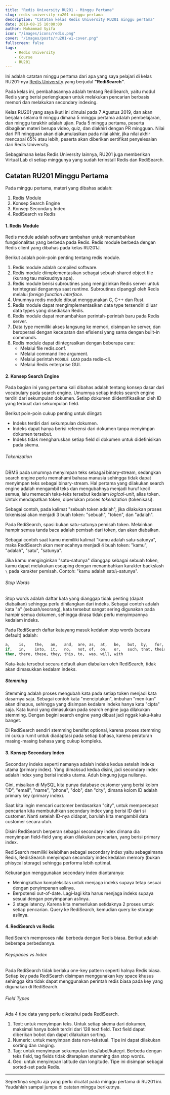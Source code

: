 ```yaml
---
title: "Redis University RU201 - Minggu Pertama"
slug: redis-university-ru201-minggu-pertama
description: "Catatan kelas Redis University RU201 minggu pertama"
date: 2019-08-15 10:00:00
author: Muhammad Syifa
icon: "/images/icons/redis.png"
cover: "/images/posts/ru201-w1-cover.png"
fullscreen: false
tags:
    - Redis University
    - Course
    - RU201
---
```


Ini adalah catatan minggu pertama dari apa yang saya pelajari di kelas RU201-nya [Redis University](https://university.redislabs.com) yang berjudul **"RediSearch"**.

Pada kelas ini, pembahasannya adalah tentang RediSearch, yaitu modul Redis yang berisi perlengkapan untuk melakukan pencarian berbasis memori dan melakukan secondary indexing.

Kelas RU201 yang saya ikuti ini dimulai pada 7 Agustus 2019, dan akan berjalan selama 6 minggu
dimana 5 minggu pertama adalah pembelajaran, dan minggu terakhir adalah ujian.
Pada 5 minggu pertama, peserta dibagikan materi berupa video, quiz, dan diakhiri dengan PR mingguan.
Nilai dari PR mingguan akan diakumulasikan pada nilai akhir, jika nilai akhir mencapai 65% atau lebih, peserta akan diberikan sertifikat penyelesaian dari Redis University.

Sebagaimana kelas Redis University lainnya, RU201 juga memberikan Virtual Lab di setiap minggunya yang sudah terinstall Redis dan RediSearch.

## Catatan RU201 Minggu Pertama

Pada minggu pertama, materi yang dibahas adalah:

1. Redis Module
2. Konsep Search Engine
3. Konsep Secondary Index
4. RediSearch vs Redis

#### 1. Redis Module

Redis module adalah software tambahan untuk menambahkan fungsionalitas yang berbeda pada Redis.
Redis module berbeda dengan Redis client yang dibahas pada kelas RU201J.

Berikut adalah poin-poin penting tentang redis module.

1. Redis module adalah compiled software.
2. Redis module diimplementasikan sebagai sebuah shared object file (kurang tau maksudnya apa).
3. Redis module berisi subroutines yang mengizinkan Redis server untuk terintegrasi dengannya saat runtime. Subroutines dipanggil oleh Redis melalui _foreign function interface_.
4. Umumnya redis module dibuat menggunakan C, C++ dan Rust.
5. Redis module dapat mengimplementasikan data type tersendiri diluar data types yang disediakan Redis.
6. Redis module dapat menambahkan perintah-perintah baru pada Redis server.
7. Data type memiliki akses langsung ke memori, disimpan ke server, dan beroperasi dengan kecepatan dan efisiensi yang sama dengan built-in commands.
8. Redis module dapat diintegrasikan dengan beberapa cara:
   * Melalui file redis.conf.
   * Melalui command line argument.
   * Melalui perintah `MODULE LOAD` pada redis-cli.
   * Melalui Redis enterprise GUI.

#### 2. Konsep Search Engine

Pada bagian ini yang pertama kali dibahas adalah tentang konsep dasar dari vocabulary pada search engine.
Umumnya setiap indeks search engine terdiri dari sekumpulan dokumen. Setiap dokumen diidentifikasikan oleh ID yang terbuat dari sekumpulan field.

Berikut poin-poin cukup penting untuk diingat:

* Indeks terdiri dari sekumpulan dokumen.
* Indeks dapat hanya berisi referensi dari dokumen tanpa menyimpan dokumen tersebut.
* Indeks tidak mengharuskan setiap field di dokumen untuk didefinisikan pada skema.

###### Tokenization

DBMS pada umumnya menyimpan teks sebagai binary-stream, sedangkan search engine perlu memahami bahasa manusia
sehingga tidak dapat menyimpan teks sebagai binary-stream. Hal pertama yang dilakukan search engine adalah
mengambil teks dan mengubahnya menjadi huruf kecil semua, lalu memecah teks-teks tersebut kedalam _logical-unit_, alias token. Untuk mendapatkan token, diperlukan proses _tokenization_ (tokenisasi).

Sebagai contoh, pada kalimat "sebuah token adalah", jika dilakukan proses tokenisasi akan menjadi 3 buah token:
"sebuah", "token", dan "adalah".

Pada RediSearch, spasi bukan satu-satunya pemisah token. Melainkan hampir semua tanda baca adalah pemisah dari token, dan akan diabaikan.

Sebagai contoh saat kamu memiliki kalimat "kamu adalah satu-satunya", maka RediSearch akan memecahnya menjadi 4 buah token: "kamu", "adalah", "satu", "satunya".

Jika kamu menginginkan "satu-satunya" dianggap sebagai sebuah token, kamu dapat melakukan escaping dengan menambahkan karakter backslash `\` pada karakter pemisah. Contoh: "kamu adalah satu\\-satunya".

###### Stop Words

Stop words adalah daftar kata yang dianggap tidak penting (dapat diabaikan) sehingga perlu dihilangkan dari indeks.
Sebagai contoh adalah kata "a" (sebuah/seorang), kata tersebut sangat sering digunakan pada hampir semua dokumen, sehingga dirasa tidak perlu menyimpannya kedalam indeks.

Pada RediSearch daftar katayang masuk kedalam stop words (secara default) adalah:

```bash
a,    is,    the,   an,   and,  are, as,  at,   be,   but,  by,   for,
if,   in,    into,  it,   no,   not, of,  on,   or,   such, that, their,
then, there, these, they, this, to,  was, will, with
```

Kata-kata tersebut secara default akan diabaikan oleh RediSearch, tidak akan dimasukkan kedalam indeks.

##### Stemming

Stemming adalah proses mengubah kata pada setiap token menjadi kata dasarnya saja. Sebagai contoh kata "menciptakan", imbuhan "men-kan" akan dihapus, sehingga yang disimpan kedalam indeks hanya kata "cipta" saja. Kata kunci yang dimasukkan pada search engine juga dilakukan stemming. Dengan begini search engine yang dibuat jadi nggak kaku-kaku banget.

Di RediSearch sendiri stemming bersifat optional, karena proses stemming ini cukup rumit untuk diadaptasi pada setiap bahasa, karena peraturan masing-masing bahasa yang cukup kompleks.


#### 3. Konsep Secondary Index

Secondary indeks seperti namanya adalah indeks kedua setelah indeks utama (primary index). Yang dimaksud kedua disini, jadi secondary index adalah index yang berisi indeks utama. Aduh bingung juga nulisnya.

Gini, misalkan di MySQL kita punya database customer yang berisi kolom "ID", "email", "name", "phone", "dob", dan "city", dimana kolom ID adalah primary key (primary index).

Saat kita ingin mencari customer berdasarkan "city", untuk mempercepat pencarian kita membutuhkan secondary index yang berisi ID dari si customer. Nanti setelah ID-nya didapat, barulah kita mengambil data customer secara utuh.

Disini RediSearch berperan sebagai secondary index dimana dia menyimpan field-field yang akan dilakukan pencarian, yang berisi primary index.

RediSearch memiliki kelebihan sebagai secondary index yaitu sebagaimana Redis, RedisSearch menyimpan secondary index kedalam memory (bukan phisycal storage) sehingga performa lebih optimal.

Kekurangan menggunakan secondary index diantaranya:

* Meningkatkan kompleksitas untuk menjaga indeks supaya tetap sesuai dengan penyimpanan aslinya.
* Berpotensi out-of-date. Lagi-lagi kita harus menjaga indeks supaya sesuai dengan penyimpanan aslinya.
* 2 stage latency. Karena kita memerlukan setidaknya 2 proses untuk setiap pencarian. Query ke RediSearch, kemudian query ke storage aslinya.

#### 4. RediSearch vs Redis

RediSearch memproses nilai berbeda dengan Redis biasa. Berikut adalah beberapa perbedannya.

###### Keyspaces vs Index

Pada RediSearch tidak berlaku one-key pattern seperti halnya Redis biasa. Setiap key pada RediSearch disimpan menggunakan key space khusus sehingga kita tidak dapat menggunakan perintah redis biasa pada key yang digunakan di RediSearch.

###### Field Types

Ada 4 tipe data yang perlu diketahui pada RediSearch.

1. Text: untuk menyimpan teks. Untuk setiap skema dari dokumen, maksimal hanya boleh terdiri dari 128 text field. Text field dapat diberikan bobot dan dapat dilakukan sorting.
2. Numeric: untuk menyimpan data non-tekstual. Tipe ini dapat dilakukan sorting dan ranging. 
3. Tag: untuk menyimpan sekumpulan teks/label/kategri. Berbeda dengan teks field, tag fields tidak diterapkan stemming dan stop words.
4. Geo: untuk menyimpan latitude dan longitude. Tipe ini disimpan sebagai sorted-set pada Redis.

---

Sepertinya segitu aja yang perlu dicatat pada minggu pertama di RU201 ini. Yaudahlah sampai jumpa di catatan minggu berikutnya.
